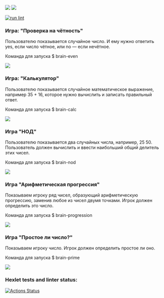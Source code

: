 <a href="https://codeclimate.com/github/codeclimate/codeclimate/maintainability"><img src="https://api.codeclimate.com/v1/badges/a99a88d28ad37a79dbf6/maintainability" /></a>
<a href="https://codeclimate.com/github/codeclimate/codeclimate/test_coverage"><img src="https://api.codeclimate.com/v1/badges/a99a88d28ad37a79dbf6/test_coverage" /></a>

[![run lint](https://github.com/Evgeany/frontend-project-lvl1/actions/workflows/evg-hex-lint.yml/badge.svg?event=push )](https://github.com/Evgeany/frontend-project-lvl1/actions)


### Игра: "Проверка на чётность"

Пользователю показывается случайное число. И ему нужно ответить yes, если число чётное, или no — если нечётное.

Команда для запуска $ brain-even

<a href='https://asciinema.org/a/mU52yQ1ZjwPJfvlU9uBD3z9ci'><img src='https://i2.paste.pics/0494f8fda9fe78d656f33e180a807b42.png' /></a>

### Игра: "Калькулятор"

Пользователю показывается случайное математическое выражение, например 35 + 16, которое нужно вычислить и записать правильный ответ.

Команда для запуска $ brain-calc

<a href='https://asciinema.org/a/SeVJ5AWCNi0LlOcrTDHQtexGI'><img src='https://i2.paste.pics/657ca5c76a8d749daa328bbc5d2a8fc0.png' /></a>

### Игра "НОД"

Пользователю показывается два случайных числа, например, 25 50. Пользователь должен вычислить и ввести наибольший общий делитель этих чисел.

Команда для запуска $ brain-nod

<a href='https://asciinema.org/a/9RLLSHnHWIxLlog72QWygbKdj'><img src='https://i2.paste.pics/c4025c9d49d93ddcd9e1b25545cf9c89.png' /></a>

### Игра "Арифметическая прогрессия"

Показываем игроку ряд чисел, образующий арифметическую прогрессию, заменив любое из чисел двумя точками. Игрок должен определить это число.

Команда для запуска $ brain-progression

<a href='https://asciinema.org/a/52Dc4aQwVGl9dFosGg3EBu3tM'><img src='https://i2.paste.pics/0c7299ef6beefef20f548c1f981da591.png' /></a>

### Игра "Простое ли число?"

Показываем игроку число. Игрок должен определить простое ли оно. 

Команда для запуска $ brain-prime

<a href='https://asciinema.org/a/2wYLGDhkZJY8gq8r3AHHNjw69'><img src='https://i2.paste.pics/e4e97579802e358936bf18fac50cafed.png' /></a>

### Hexlet tests and linter status:
[![Actions Status](https://github.com/Evgeany/frontend-project-lvl1/workflows/hexlet-check/badge.svg)](https://github.com/Evgeany/frontend-project-lvl1/actions)
